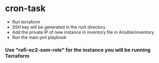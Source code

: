 # cron-task

- Run terraform
- SSH key will be generated in the root directory
- Add the private IP of new instance in inventory file in Ansible/inventory
- Run the main.yml playbook

### Use "rafi-ec2-ssm-role" for the instance you will be running Terraform
